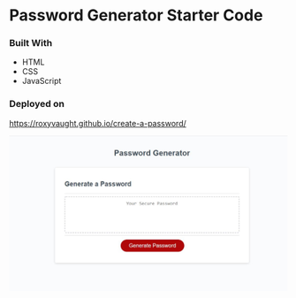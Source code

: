 # Password Generator Starter Code
### Built With 
* HTML
* CSS
* JavaScript 
### Deployed on 
https://roxyvaught.github.io/create-a-password/

<img src="screenshot.JPG">
